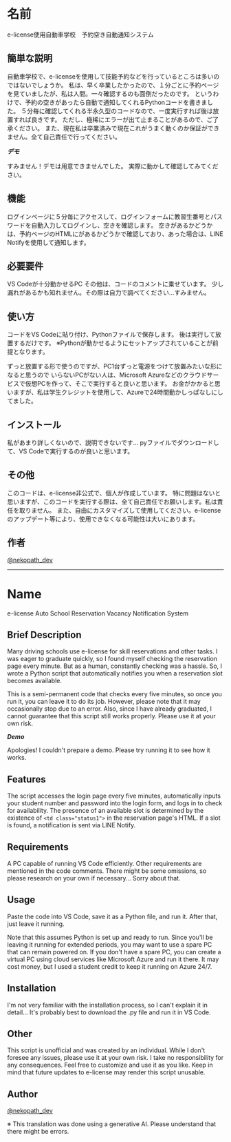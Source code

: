 # 名前

e-license使用自動車学校　予約空き自動通知システム

## 簡単な説明

自動車学校で、e-licenseを使用して技能予約などを行っているところは多いのではないでしょうか。
私は、早く卒業したかったので、１分ごとに予約ページを見ていましたが、私は人間。一々確認するのも面倒だったのです。
というわけで、予約の空きがあったら自動で通知してくれるPythonコードを書きました。
５分毎に確認してくれる半永久型のコードなので、一度実行すれば後は放置すれば良きです。
ただし、極稀にエラーが出て止まることがあるので、ご了承ください。
また、現在私は卒業済みで現在これがうまく動くのか保証ができません。全て自己責任で行ってください。

***デモ***

すみません！デモは用意できませんでした。
実際に動かして確認してみてください。

## 機能

ログインページに５分毎にアクセスして、ログインフォームに教習生番号とパスワードを自動入力してログインし、空きを確認します。
空きがあるかどうかは、予約ページのHTMLに<td class="status1">があるかどうかで確認しており、あった場合は、LINE Notifyを使用して通知します。

## 必要要件

VS Codeが十分動かせるPC
その他は、コードのコメントに乗せています。
少し漏れがあるかも知れません。その際は自力で調べてください...すみません。

## 使い方

コードをVS Codeに貼り付け、Pythonファイルで保存します。
後は実行して放置するだけです。
※Pythonが動かせるようにセットアップされていることが前提となります。

ずっと放置する形で使うのですが、PC1台ずっと電源をつけて放置みたいな形になると思うので
いらないPCがない人は、Microsoft Azureなどのクラウドサービスで仮想PCを作って、そこで実行すると良いと思います。
お金がかかると思いますが、私は学生クレジットを使用して、Azureで24時間動かしっぱなしにしてました。

## インストール

私があまり詳しくないので、説明できないです...
pyファイルでダウンロードして、VS Codeで実行するのが良いと思います。

## その他

このコードは、e-license非公式で、個人が作成しています。
特に問題はないと思いますが、このコードを実行する際は、全て自己責任でお願いします。私は責任を取りません。
また、自由にカスタマイズして使用してください。e-licenseのアップデート等により、使用できなくなる可能性は大いにあります。

## 作者

[@nekopath_dev](https://x.com/nekopath_dev)

---

# Name

e-license Auto School Reservation Vacancy Notification System

## Brief Description

Many driving schools use e-license for skill reservations and other tasks. I was eager to graduate quickly, so I found myself checking the reservation page every minute. But as a human, constantly checking was a hassle. So, I wrote a Python script that automatically notifies you when a reservation slot becomes available.

This is a semi-permanent code that checks every five minutes, so once you run it, you can leave it to do its job. However, please note that it may occasionally stop due to an error. Also, since I have already graduated, I cannot guarantee that this script still works properly. Please use it at your own risk.

***Demo***

Apologies! I couldn't prepare a demo. Please try running it to see how it works.

## Features

The script accesses the login page every five minutes, automatically inputs your student number and password into the login form, and logs in to check for availability. The presence of an available slot is determined by the existence of `<td class="status1">` in the reservation page's HTML. If a slot is found, a notification is sent via LINE Notify.

## Requirements

A PC capable of running VS Code efficiently. Other requirements are mentioned in the code comments. There might be some omissions, so please research on your own if necessary... Sorry about that.

## Usage

Paste the code into VS Code, save it as a Python file, and run it. After that, just leave it running. 

Note that this assumes Python is set up and ready to run. Since you'll be leaving it running for extended periods, you may want to use a spare PC that can remain powered on. If you don't have a spare PC, you can create a virtual PC using cloud services like Microsoft Azure and run it there. It may cost money, but I used a student credit to keep it running on Azure 24/7.

## Installation

I'm not very familiar with the installation process, so I can't explain it in detail... It's probably best to download the .py file and run it in VS Code.

## Other

This script is unofficial and was created by an individual. While I don't foresee any issues, please use it at your own risk. I take no responsibility for any consequences. Feel free to customize and use it as you like. Keep in mind that future updates to e-license may render this script unusable.

## Author

[@nekopath_dev](https://x.com/nekopath_dev)

※ This translation was done using a generative AI. Please understand that there might be errors.
